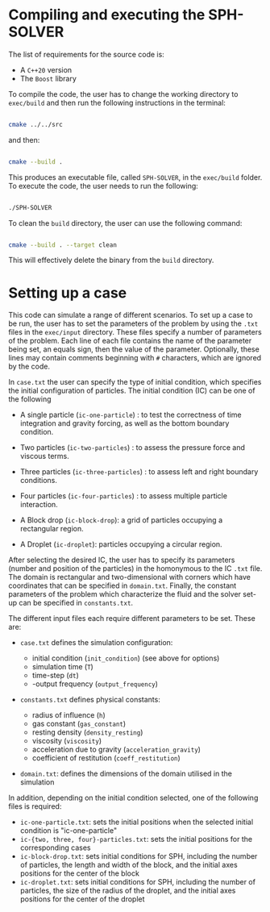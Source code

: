 # Compiling and executing the SPH-SOLVER

The list of requirements for the source code is:

- A `C++20` version
- The `Boost` library

To compile the code, the user has to change the working directory to `exec/build` and then run the following instructions in the terminal:

```bash

cmake ../../src
```

and then:

```bash

cmake --build .
```

This produces an executable file, called `SPH-SOLVER`, in the `exec/build` folder. To execute the code, the user needs to run the following:

```bash

./SPH-SOLVER
```

To clean the `build` directory, the user can use the following command:

```bash

cmake --build . --target clean
```

This will effectively delete the binary from the `build` directory.

# Setting up a case

This code can simulate a range of different scenarios. To set up a case to be run, the user has to set the parameters of the problem by using the `.txt` files in the `exec/input` directory. These files specify a number of parameters of the problem. Each line of each file contains the name of the parameter being set, an equals sign, then the value of the parameter. Optionally, these lines may contain comments beginning with `#` characters, which are ignored by the code.

In `case.txt` the user can specify the type of initial condition, which specifies the initial configuration of particles. The initial condition (IC) can be one of the following


- A single particle (`ic-one-particle`) : to test the correctness of time integration and gravity forcing, as well as the bottom boundary condition.

- Two particles (`ic-two-particles`) : to assess the pressure force and viscous terms.

- Three particles (`ic-three-particles`) : to assess left and right boundary conditions.

- Four particles (`ic-four-particles`) : to assess multiple particle interaction.

- A Block drop (`ic-block-drop`): a grid of particles occupying a rectangular region.

- A Droplet (`ic-droplet`): particles occupying a circular region.

After selecting the desired IC, the user has to specify its parameters (number and position of the particles) in the homonymous to the IC `.txt` file. The domain is rectangular and two-dimensional with corners which have coordinates that can be specified in `domain.txt`. Finally, the constant parameters of the problem which characterize the fluid and the solver set-up can be specified in `constants.txt`.

The different input files each require different parameters to be set. These are:

- `case.txt` defines the simulation configuration:
  - initial condition (`init_condition`) (see above for options)
  - simulation time (`T`)
  - time-step (`dt`)
  - -output frequency (`output_frequency`)
- `constants.txt` defines physical constants:

  - radius of influence (`h`)
  - gas constant (`gas_constant`)
  - resting density (`density_resting`)
  - viscosity (`viscosity`)
  - acceleration due to gravity (`acceleration_gravity`)
  - coefficient of restitution (`coeff_restitution`)
- `domain.txt`: defines the dimensions of the domain utilised in the simulation

In addition, depending on the initial condition selected, one of the following files is required:


- `ic-one-particle.txt`: sets the initial positions when the selected initial condition is "ic-one-particle"
- `ic-{two, three, four}-particles.txt`: sets the initial positions for the corresponding cases
- `ic-block-drop.txt`: sets initial conditions for SPH, including the number of particles, the length and width of the block, and the initial axes positions for the center of the block
- `ic-droplet.txt`: sets initial conditions for SPH, including the number of particles, the size of the radius of the droplet, and the initial axes positions for the center of the droplet
